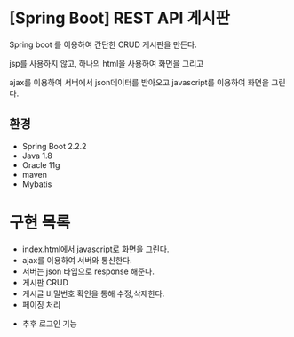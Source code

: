 # [Spring Boot] REST API 게시판

Spring boot 를 이용하여 간단한 CRUD 게시판을 만든다.

jsp를 사용하지 않고, 하나의 html을 사용하여 화면을 그리고

ajax를 이용하여 서버에서 json데이터를 받아오고 javascript를 이용하여 화면을 그린다.

## 환경
- Spring Boot 2.2.2
- Java 1.8
- Oracle 11g
- maven
- Mybatis

# 구현 목록
- index.html에서 javascript로 화면을 그린다.
- ajax를 이용하여 서버와 통신한다.
- 서버는 json 타입으로 response 해준다.
- 게시판 CRUD
- 게시글 비밀번호 확인을 통해 수정,삭제한다.
- 페이징 처리


* 추후 로그인 기능 

